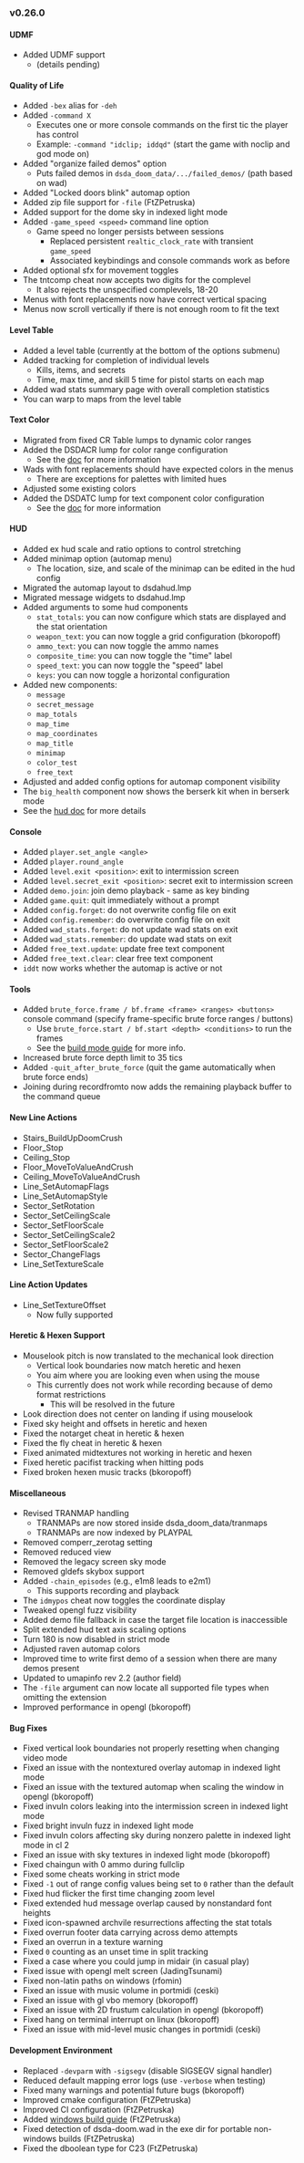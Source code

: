 ### v0.26.0

#### UDMF
- Added UDMF support
  - (details pending)

#### Quality of Life
- Added `-bex` alias for `-deh`
- Added `-command X`
  - Executes one or more console commands on the first tic the player has control
  - Example: `-command "idclip; iddqd"` (start the game with noclip and god mode on)
- Added "organize failed demos" option
  - Puts failed demos in `dsda_doom_data/.../failed_demos/` (path based on wad)
- Added "Locked doors blink" automap option
- Added zip file support for `-file` (FtZPetruska)
- Added support for the dome sky in indexed light mode
- Added `-game_speed <speed>` command line option
  - Game speed no longer persists between sessions
    - Replaced persistent `realtic_clock_rate` with transient `game_speed`
    - Associated keybindings and console commands work as before
- Added optional sfx for movement toggles
- The tntcomp cheat now accepts two digits for the complevel
  - It also rejects the unspecified complevels, 18-20
- Menus with font replacements now have correct vertical spacing
- Menus now scroll vertically if there is not enough room to fit the text

#### Level Table
- Added a level table (currently at the bottom of the options submenu)
- Added tracking for completion of individual levels
  - Kills, items, and secrets
  - Time, max time, and skill 5 time for pistol starts on each map
- Added wad stats summary page with overall completion statistics
- You can warp to maps from the level table

#### Text Color
- Migrated from fixed CR Table lumps to dynamic color ranges
- Added the DSDACR lump for color range configuration
  - See the [doc](../docs/color_range.md) for more information
- Wads with font replacements should have expected colors in the menus
  - There are exceptions for palettes with limited hues
- Adjusted some existing colors
- Added the DSDATC lump for text component color configuration
  - See the [doc](../docs/text_color.md) for more information

#### HUD
- Added ex hud scale and ratio options to control stretching
- Added minimap option (automap menu)
  - The location, size, and scale of the minimap can be edited in the hud config
- Migrated the automap layout to dsdahud.lmp
- Migrated message widgets to dsdahud.lmp
- Added arguments to some hud components
  - `stat_totals`: you can now configure which stats are displayed and the stat orientation
  - `weapon_text`: you can now toggle a grid configuration (bkoropoff)
  - `ammo_text`: you can now toggle the ammo names
  - `composite_time`: you can now toggle the "time" label
  - `speed_text`: you can now toggle the "speed" label
  - `keys`: you can now toggle a horizontal configuration
- Added new components:
  - `message`
  - `secret_message`
  - `map_totals`
  - `map_time`
  - `map_coordinates`
  - `map_title`
  - `minimap`
  - `color_test`
  - `free_text`
- Adjusted and added config options for automap component visibility
- The `big_health` component now shows the berserk kit when in berserk mode
- See the [hud doc](../docs/hud.md) for more details

#### Console
- Added `player.set_angle <angle>`
- Added `player.round_angle`
- Added `level.exit <position>`: exit to intermission screen
- Added `level.secret_exit <position>`: secret exit to intermission screen
- Added `demo.join`: join demo playback - same as key binding
- Added `game.quit`: quit immediately without a prompt
- Added `config.forget`: do not overwrite config file on exit
- Added `config.remember`: do overwrite config file on exit
- Added `wad_stats.forget`: do not update wad stats on exit
- Added `wad_stats.remember`: do update wad stats on exit
- Added `free_text.update`: update free text component
- Added `free_text.clear`: clear free text component
- `iddt` now works whether the automap is active or not

#### Tools
- Added `brute_force.frame / bf.frame <frame> <ranges> <buttons>` console command (specify frame-specific brute force ranges / buttons)
  - Use `brute_force.start / bf.start <depth> <conditions>` to run the frames
  - See the [build mode guide](../docs/build_mode.md) for more info.
- Increased brute force depth limit to 35 tics
- Added `-quit_after_brute_force` (quit the game automatically when brute force ends)
- Joining during recordfromto now adds the remaining playback buffer to the command queue

#### New Line Actions
- Stairs_BuildUpDoomCrush
- Floor_Stop
- Ceiling_Stop
- Floor_MoveToValueAndCrush
- Ceiling_MoveToValueAndCrush
- Line_SetAutomapFlags
- Line_SetAutomapStyle
- Sector_SetRotation
- Sector_SetCeilingScale
- Sector_SetFloorScale
- Sector_SetCeilingScale2
- Sector_SetFloorScale2
- Sector_ChangeFlags
- Line_SetTextureScale

#### Line Action Updates
- Line_SetTextureOffset
  - Now fully supported

#### Heretic & Hexen Support
- Mouselook pitch is now translated to the mechanical look direction
  - Vertical look boundaries now match heretic and hexen
  - You aim where you are looking even when using the mouse
  - This currently does not work while recording because of demo format restrictions
    - This will be resolved in the future
- Look direction does not center on landing if using mouselook
- Fixed sky height and offsets in heretic and hexen
- Fixed the notarget cheat in heretic & hexen
- Fixed the fly cheat in heretic & hexen
- Fixed animated midtextures not working in heretic and hexen
- Fixed heretic pacifist tracking when hitting pods
- Fixed broken hexen music tracks (bkoropoff)

#### Miscellaneous
- Revised TRANMAP handling
  - TRANMAPs are now stored inside dsda_doom_data/tranmaps
  - TRANMAPs are now indexed by PLAYPAL
- Removed comperr_zerotag setting
- Removed reduced view
- Removed the legacy screen sky mode
- Removed gldefs skybox support
- Added `-chain_episodes` (e.g., e1m8 leads to e2m1)
  - This supports recording and playback
- The `idmypos` cheat now toggles the coordinate display
- Tweaked opengl fuzz visibility
- Added demo file fallback in case the target file location is inaccessible
- Split extended hud text axis scaling options
- Turn 180 is now disabled in strict mode
- Adjusted raven automap colors
- Improved time to write first demo of a session when there are many demos present
- Updated to umapinfo rev 2.2 (author field)
- The `-file` argument can now locate all supported file types when omitting the extension
- Improved performance in opengl (bkoropoff)

#### Bug Fixes
- Fixed vertical look boundaries not properly resetting when changing video mode
- Fixed an issue with the nontextured overlay automap in indexed light mode
- Fixed an issue with the textured automap when scaling the window in opengl (bkoropoff)
- Fixed invuln colors leaking into the intermission screen in indexed light mode
- Fixed bright invuln fuzz in indexed light mode
- Fixed invuln colors affecting sky during nonzero palette in indexed light mode in cl 2
- Fixed an issue with sky textures in indexed light mode (bkoropoff)
- Fixed chaingun with 0 ammo during fullclip
- Fixed some cheats working in strict mode
- Fixed `-1` out of range config values being set to `0` rather than the default
- Fixed hud flicker the first time changing zoom level
- Fixed extended hud message overlap caused by nonstandard font heights
- Fixed icon-spawned archvile resurrections affecting the stat totals
- Fixed overrun footer data carrying across demo attempts
- Fixed an overrun in a texture warning
- Fixed `0` counting as an unset time in split tracking
- Fixed a case where you could jump in midair (in casual play)
- Fixed issue with opengl melt screen (JadingTsunami)
- Fixed non-latin paths on windows (rfomin)
- Fixed an issue with music volume in portmidi (ceski)
- Fixed an issue with gl vbo memory (bkoropoff)
- Fixed an issue with 2D frustum calculation in opengl (bkoropoff)
- Fixed hang on terminal interrupt on linux (bkoropoff)
- Fixed an issue with mid-level music changes in portmidi (ceski)

#### Development Environment
- Replaced `-devparm` with `-sigsegv` (disable SIGSEGV signal handler)
- Reduced default mapping error logs (use `-verbose` when testing)
- Fixed many warnings and potential future bugs (bkoropoff)
- Improved cmake configuration (FtZPetruska)
- Improved CI configuration (FtZPetruska)
- Added [windows build guide](../docs/guides/building_on_windows.md) (FtZPetruska)
- Fixed detection of dsda-doom.wad in the exe dir for portable non-windows builds (FtZPetruska)
- Fixed the dboolean type for C23 (FtZPetruska)

